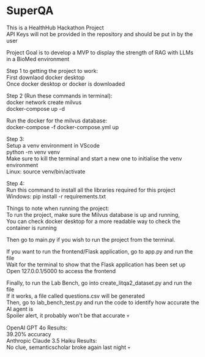 # SuperQA
This is a HealthHub Hackathon Project  
API Keys will not be provided in the repository and should be put in by the user  
  
Project Goal is to develop a MVP to display the strength of RAG with LLMs in a BioMed environment  
  
Step 1 to getting the project to work:    
First downlaod docker desktop    
Once docker desktop or docker is downloaded    
  
Step 2 (Run these commands in terminal):  
docker network create milvus  
docker-compose up -d  
    
Run the docker for the milvus database:    
docker-compose -f docker-compose.yml up  
  
Step 3:  
Setup a venv environment in VScode  
python -m venv venv  
Make sure to kill the terminal and start a new one to initialise the venv environment     
Linux: source venv/bin/activate  

Step 4:  
Run this command to install all the libraries required for this project  
Windows: pip install -r requirements.txt  

Things to note when running the project:  
To run the project, make sure the Milvus database is up and running,  
You can check docker desktop for a more readable way to check the container is running  
  
Then go to main.py if you wish to run the project from the terminal.  
  
If you want to run the frontend/Flask application, go to app.py and run the file  
Wait for the terminal to show that the Flask application has been set up  
Open 127.0.0.1/5000 to access the frontend  

Finally, to run the Lab Bench, go into create_litqa2_dataset.py and run the file  
If it works, a file called questions.csv will be generated  
Then, go to lab_bench_test.py and run the code to identify how accurate the AI agent is  
Spoiler alert, it probably won't be that accurate :skull:  
  
OpenAI GPT 4o Results:  
39.20% accuracy  
Anthropic Claude 3.5 Haiku Results:  
No clue, semanticscholar broke again last night :skull:  
